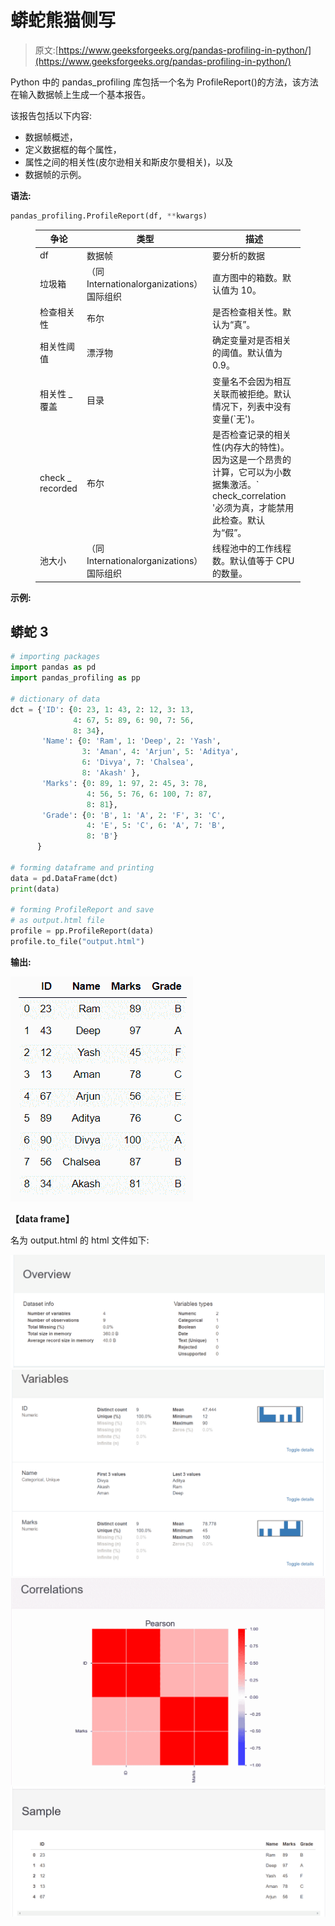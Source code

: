 # 蟒蛇熊猫侧写

> 原文:[https://www.geeksforgeeks.org/pandas-profiling-in-python/](https://www.geeksforgeeks.org/pandas-profiling-in-python/)

Python 中的 pandas_profiling 库包括一个名为 ProfileReport()的方法，该方法在输入数据帧上生成一个基本报告。

该报告包括以下内容:

*   数据帧概述，
*   定义数据框的每个属性，
*   属性之间的相关性(皮尔逊相关和斯皮尔曼相关)，以及
*   数据帧的示例。

**语法:**

```py
pandas_profiling.ProfileReport(df, **kwargs)
```

<figure class="table">

| 争论 | 类型 | 描述 |
| --- | --- | --- |
| df | 数据帧 | 要分析的数据 |
| 垃圾箱 | （同 Internationalorganizations）国际组织 | 直方图中的箱数。默认值为 10。 |
| 检查相关性 | 布尔 | 是否检查相关性。默认为“真”。 |
| 相关性阈值 | 漂浮物 | 确定变量对是否相关的阈值。默认值为 0.9。 |
| 相关性 _ 覆盖 | 目录 | 变量名不会因为相互关联而被拒绝。默认情况下，列表中没有变量(`无')。 |
| check _ recorded | 布尔 | 是否检查记录的相关性(内存大的特性)。因为这是一个昂贵的计算，它可以为小数据集激活。` check_correlation '必须为真，才能禁用此检查。默认为“假”。 |
| 池大小 | （同 Internationalorganizations）国际组织 | 线程池中的工作线程数。默认值等于 CPU 的数量。 |

</figure>

**示例:**

## 蟒蛇 3

```py
# importing packages
import pandas as pd
import pandas_profiling as pp

# dictionary of data
dct = {'ID': {0: 23, 1: 43, 2: 12, 3: 13, 
              4: 67, 5: 89, 6: 90, 7: 56, 
              8: 34}, 
       'Name': {0: 'Ram', 1: 'Deep', 2: 'Yash',
                3: 'Aman', 4: 'Arjun', 5: 'Aditya',
                6: 'Divya', 7: 'Chalsea',
                8: 'Akash' }, 
       'Marks': {0: 89, 1: 97, 2: 45, 3: 78,
                 4: 56, 5: 76, 6: 100, 7: 87,
                 8: 81}, 
       'Grade': {0: 'B', 1: 'A', 2: 'F', 3: 'C',
                 4: 'E', 5: 'C', 6: 'A', 7: 'B',
                 8: 'B'}
      }

# forming dataframe and printing
data = pd.DataFrame(dct)
print(data)

# forming ProfileReport and save
# as output.html file
profile = pp.ProfileReport(data)
profile.to_file("output.html")
```

**输出:**

[![](img/5d8bc8c486698d131bdd31a919ce7834.png)](https://media.geeksforgeeks.org/wp-content/uploads/20200605145204/Screenshot81.png)

**【data frame】**

名为 output.html 的 html 文件如下:

![](img/ac06b45a9bbb999c2d3ceb48ce78ff3b.png) ![](img/96b6324af56d5c840fb1191d1345a8d0.png) ![](img/915ee02ec5156db7073d3f54d9843523.png) ![](img/ac1a68a70c9a9749e26e39dfd4f93d09.png)